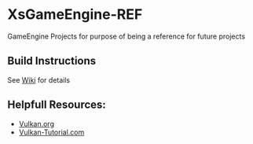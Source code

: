 # XsGameEngine-REF
GameEngine Projects for purpose of being a reference for future projects


## Build Instructions
See [Wiki](https://github.com/XsAndre-L/XsGameEngine-REF/wiki) for details

## Helpfull Resources:
- [Vulkan.org](https://www.vulkan.org/)
- [Vulkan-Tutorial.com](https://vulkan-tutorial.com/)
